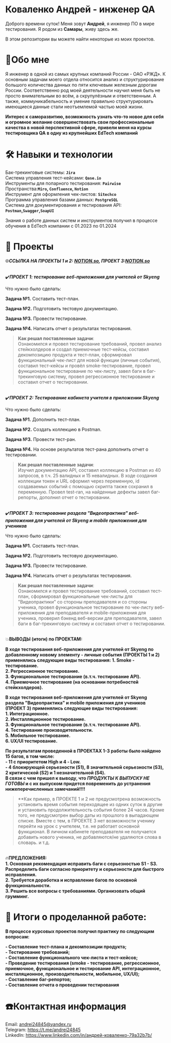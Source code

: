 Коваленко Андрей - инженер QA  
===

Доброго времени суток! Меня зовут **Андрей**, я инженер ПО в мире тестирования. Я родом из **Самары**, живу здесь же.  

В этом репозитории вы можете найти некоторые из моих проектов.

🎯Обо мне
===
Я инженер в одной из самых крупных компаний России - ОАО «РЖД». К основным задачам моего отдела относится анализ и структурирование большого количества данных по пяти ключевым железным дорогам России. Соответственно род моей деятельности научил меня быть не просто внимательным во всём, а скрупулёзным и ответственным. А также, коммуникабельность и умение правильно структурировать имеющиеся данные стали неотъемлемой частью моей жизни.

**Интерес к саморазвитию, возможность узнать что-то новое для себя  и огромное желание совершенствовать свои профессиональные качества в новой перспективной сфере, привели меня на курсы тестировщика QA в одну из крупнейших EdTech компаний**

🛠️ Навыки и технологии
===

Бак-трекинговые системы: **`Jira`**    
Система управления тест-кейсами: **`Qase.io`**  
Инструменты для попарного тестирования: **`Pairwise`**  
Пространства:**`Miro`, `Confluence`, `Notion`**  
Инструмент для оформления чек-листов: **`Sitechco`**  
Программа управления базами данных: **`PostgreSQL`**  
Система для документирования и тестирования API: **`Postman`,`Swagger`,`SoapUI`**  

Знания о работе данных систем и инструментов получил в процессе обучения в EdTech компании с 01.2023 по 01.2024  

💼 Проекты  
===
🌐***ССЫЛКА НА ПРОЕКТЫ 1 и 2: [NOTION.so](https://abiding-pastry-af3.notion.site/b3ffe0061dff4d86ab18d4864316d18a?pvs=4), ПРОЕКТ 3:[NOTION.so](https://abiding-pastry-af3.notion.site/13059e56061a4c1c9e3629f6e536d56e?pvs=4)***
 
<br/>✔️***ПРОЕКТ 1: тестирование веб-приложения для учителей от Skyeng***

Что нужно было сделать:

**Задача №1.**  Составить тест-план.

**Задача №2.**  Подготовить тестовую документацию.  

**Задача №3.**  Провести тестирование.  

**Задача №4.**  Написать отчет о результатах тестирования. 

>**Как решал поставленные задачи**:  
Ознакомился и провел тестирование требований, провел анализ стейкхолдеров и создал приемочные тест-кейсы, составил декомпозицию продукта и тест-план, сформировал функциональный чек-лист для новой функции (личные события), составил тест-кейсы и провёл smoke-тестирование, провел функциональное тестирование по чек-листу, завел баги в баг-трекинговую систему, провел регрессионное тестирование и составил отчет о тестировании.  


<br/>✔️***ПРОЕКТ 2:  Тестирование кабинета учителя в приложении Skyeng***

Что нужно было сделать:

**Задача №1.** Дополнить тест-план. 

**Задача №2.** Создать коллекцию в Postman.  

**Задача №3.** Провести тест-ран. 

**Задача №4.** На основе результатов тест-рана дополнить отчет о тестировании.   

>**Как решал поставленные задачи**:  
Изучил документацию API, составил коллекцию в Postman из 40 запросов, в т.ч. 25 валидных и 15 невалидных. В ходе создания коллекции токен и URL оформил через переменную, id создаваемых событий с помощью скрипта также сохранил в переменную. Провел test-ran, на найденные дефекты завел баг-репорты, дополнил отчет о тестировании.  


<br/>✔️***ПРОЕКТ 3: тестирование раздела "Видеопрактика" веб-приложения для учителей от Skyeng и mobile приложения для учеников***

Что нужно было сделать:

**Задача №1.**  Составить тест-план.

**Задача №2.**  Подготовить тестовую документацию.  

**Задача №3.**  Провести тестирование.  

**Задача №4.**  Написать отчет о результатах тестирования. 

>**Как решал поставленные задачи**:  
Ознакомился и провел тестирование требований, составил тест-план, сформировал функциональные чек-листы для "Видеопрактики" со стороны преподавателя и со стороны ученика, провел функциональное тестирование по чек-листу веб-приложения для преподавателя и mobile-приложения для ученика, проверил бэкенд веб-версии для преподавателя, завел баги в баг-трекинговую систему и составил отчет о тестировании.  


<br/>💥**ВЫВОДЫ (итоги) по ПРОЕКТАМ:**

**В ходе тестирования веб-приложения для учителей от Skyeng по добавленному новому  элементу - личные события (ПРОЕКТЫ 1 и 2) применялись следующие виды тестирования:** 
**1. Smoke - тестирование.**  
**2. Регрессионное тестирование.**  
**3. Функциональное тестирование (в.т.ч. тестирование API).**  
**4. Приемочное тестирование (на основании потребностей стейкхолдеров).**

**В ходе тестирования веб-приложения для учителей от Skyeng раздела "Видеопрактика" и mobile приложения для учеников (ПРОЕКТ 3) применялись следующие виды тестирования:**  
**1. Интеграционное.**  
**2. Инсталляционное тестирование.**  
**3. Функциональное тестирование (в.т.ч. тестирование API).**  
**4. Тестирование производительности.**  
**5. Мобильное тестирование.**  
**6. UX/UI тестирование.**  

**По результатам проведенной в ПРОЕКТАХ 1-3 работы было найдено 15 багов, в том числе:**  
**- 11 с приоритетом High и 4 - Low.**  
**- 4 блокирующей серьезности (S1), 8 значительной серьезности (S3), 2 критической (S2) и 1 незначительной (S4).**  
**В связи с чем пришел к выводу, что *ПРОДУКТЫ К ВЫПУСКУ НЕ ГОТОВЫ* и с их выпуском придется повременить до устранения нижеперечисленных замечаний!!!!**  

>**Как пример, в ПРОЕКТЕ 1 и 2 не предусмотрена возможность установить время события переходящее из одних суток в другие и установить продолжительность события более 24 часов. Кроме того, не предусмотрен выбор даты из прошлого в выпадающем списке. Вместе с тем, в ПРОЕКТЕ 3 нет возможности ученику перейти на урок с учителем, т.е. не работает основной функционал. В личном кабинете преподавателя не получается добавить нового ученика, не добавляются/не удаляются слова в словарь. и т.д.  


<br/>🔥**ПРЕДЛОЖЕНИЯ:**  
**1. Основная рекомендация исправить баги с серьезностью S1 - S3. Распределить баги согласно приоритету и серьезности для быстрого исправления.**  
**2. Требуется доработка и исправление багов по основной функциональности.**  
**3. Решить все вопросы с требованиями. Организовать общий грумминг.**
  
🚀 Итоги о проделанной работе:
=

**В процессе курсовых проектов получил практику по следующим вопросам:**  

**- Составление тест-плана и декомпозиции продукта;**  
**- Тестирование требований;**  
**- Составление функционального чек-листа и тест-кейсов;**  
**- Проведение тестирования (smoke - тестирование, регрессионное, приемочное, функциональное и тестирование API, интеграционное, инсталяционное, производительности, мобильное, UX/UI);**  
**- Составление баг-репортов;**  
**- Составление отчета о проведении тестирования**  

☎️Контактная информация
==
Email: andrei24845@yandex.ru  
Telegram: https://t.me/andrei24845  
LinkedIn: https://www.linkedin.com/in/андрей-коваленко-79a32b7b/  
